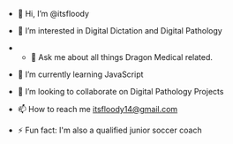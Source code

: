 - 👋 Hi, I’m @itsfloody
- 👀 I’m interested in Digital Dictation and Digital Pathology
- - 💬 Ask me about all things Dragon Medical related.
- 🌱 I’m currently learning JavaScript
- 👯 I’m looking to collaborate on Digital Pathology Projects
- 📫 How to reach me itsfloody14@gmail.com

- ⚡ Fun fact: I'm also a qualified junior soccer coach
